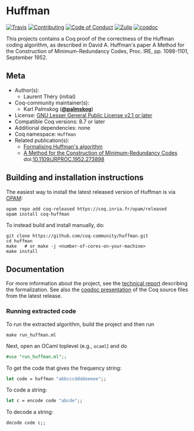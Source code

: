 # Huffman

[![Travis][travis-shield]][travis-link]
[![Contributing][contributing-shield]][contributing-link]
[![Code of Conduct][conduct-shield]][conduct-link]
[![Zulip][zulip-shield]][zulip-link]
[![coqdoc][coqdoc-shield]][coqdoc-link]

[travis-shield]: https://travis-ci.com/coq-community/huffman.svg?branch=master
[travis-link]: https://travis-ci.com/coq-community/huffman/builds

[contributing-shield]: https://img.shields.io/badge/contributions-welcome-%23f7931e.svg
[contributing-link]: https://github.com/coq-community/manifesto/blob/master/CONTRIBUTING.md

[conduct-shield]: https://img.shields.io/badge/%E2%9D%A4-code%20of%20conduct-%23f15a24.svg
[conduct-link]: https://github.com/coq-community/manifesto/blob/master/CODE_OF_CONDUCT.md

[zulip-shield]: https://img.shields.io/badge/chat-on%20zulip-%23c1272d.svg
[zulip-link]: https://coq.zulipchat.com/#narrow/stream/237663-coq-community-devs.20.26.20users

[coqdoc-shield]: https://img.shields.io/badge/docs-coqdoc-blue.svg
[coqdoc-link]: https://coq-community.org/huffman/docs/latest/coqdoc/toc.html


This projects contains a Coq proof of the correctness of the Huffman coding algorithm,
as described in David A. Huffman's paper A Method for the Construction of Minimum-Redundancy
Codes, Proc. IRE, pp. 1098-1101, September 1952.

## Meta

- Author(s):
  - Laurent Théry (initial)
- Coq-community maintainer(s):
  - Karl Palmskog ([**@palmskog**](https://github.com/palmskog))
- License: [GNU Lesser General Public License v2.1 or later](LICENSE)
- Compatible Coq versions: 8.7 or later
- Additional dependencies: none
- Coq namespace: `Huffman`
- Related publication(s):
  - [Formalising Huffman's algorithm](https://hal.archives-ouvertes.fr/hal-02149909) 
  - [A Method for the Construction of Minimum-Redundancy Codes](http://compression.ru/download/articles/huff/huffman_1952_minimum-redundancy-codes.pdf) doi:[10.1109/JRPROC.1952.273898](https://doi.org/10.1109/JRPROC.1952.273898)

## Building and installation instructions

The easiest way to install the latest released version of Huffman
is via [OPAM](https://opam.ocaml.org/doc/Install.html):

```shell
opam repo add coq-released https://coq.inria.fr/opam/released
opam install coq-huffman
```

To instead build and install manually, do:

``` shell
git clone https://github.com/coq-community/huffman.git
cd huffman
make   # or make -j <number-of-cores-on-your-machine> 
make install
```


## Documentation

For more information about the project, see the [technical report][techreport]
describing the formalization. See also the [coqdoc presentation][coqdoc] of the
Coq source files from the latest release.

### Running extracted code

To run the extracted algorithm, build the project and then run
```
make run_huffman.ml
```

Next, open an OCaml toplevel (e.g., `ocaml`) and do
```ocaml
#use "run_huffman.ml";;
```

To get the code that gives the frequency string:  
```ocaml
let code = huffman "abbcccddddeeeee";;
```

To code a string:
```ocaml
let c = encode code "abcde";;
```

To decode a string:
```ocaml
decode code c;;
```

[techreport]: https://hal.archives-ouvertes.fr/hal-02149909
[coqdoc]: https://coq-community.org/huffman/docs/latest/coqdoc/toc.html
